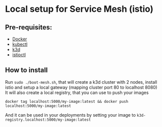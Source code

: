 # Local setup for Service Mesh (istio)

## Pre-requisites:

- [Docker](https://docs.docker.com/engine/install/) 
- [kubectl](https://kubernetes.io/docs/tasks/tools/install-kubectl-linux/)
- [k3d](https://k3d.io/)
- [istioctl](https://istio.io/latest/docs/setup/install/istioctl/)

## How to install

Run `sudo ./boot-mesh.sh`, that will create a k3d cluster with 2 nodes, install istio and setup a local gateway (mapping cluster port 80 to localhost 8080)
It will also create a local registry, that you can use to push your images

```
docker tag localhost:5000/my-image:latest && docker push localhost:5000/my-image:latest
```

And it can be used in your deployments by setting your image to `k3d-registry.localhost:5000/my-image:latest`